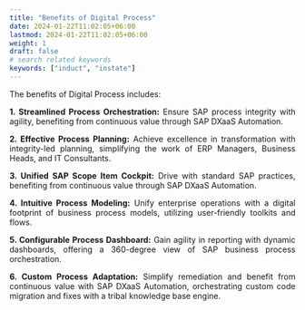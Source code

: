 ```yaml
---
title: "Benefits of Digital Process"
date: 2024-01-22T11:02:05+06:00
lastmod: 2024-01-22T11:02:05+06:00
weight: 1
draft: false
# search related keywords
keywords: ["induct", "instate"]
---
```

<div style='text-align: justify;'>

The benefits of Digital Process includes:

**1. Streamlined Process Orchestration:** Ensure SAP process integrity with agility, benefiting from continuous value through SAP DXaaS Automation.

**2. Effective Process Planning:** Achieve excellence in transformation with integrity-led planning, simplifying the work of ERP Managers, Business Heads, and IT Consultants.

**3. Unified SAP Scope Item Cockpit:** Drive with standard SAP practices, benefiting from continuous value through SAP DXaaS Automation.

**4. Intuitive Process Modeling:** Unify enterprise operations with a digital footprint of business process models, utilizing user-friendly toolkits and flows.

**5. Configurable Process Dashboard:** Gain agility in reporting with dynamic dashboards, offering a 360-degree view of SAP business process orchestration.

**6. Custom Process Adaptation:** Simplify remediation and benefit from continuous value with SAP DXaaS Automation, orchestrating custom code migration and fixes with a tribal knowledge base engine.

</div>